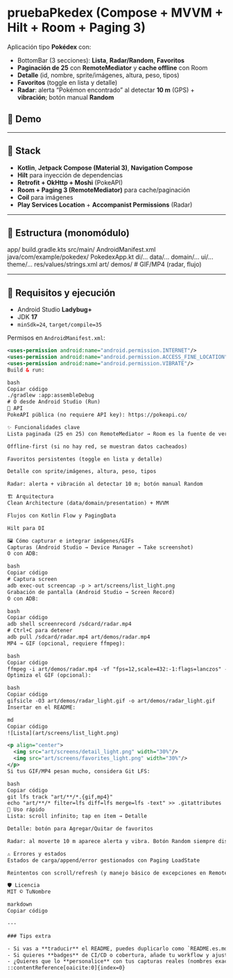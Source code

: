 ﻿# pruebaPkedex (Compose + MVVM + Hilt + Room + Paging 3)

Aplicación tipo **Pokédex** con:
- BottomBar (3 secciones): **Lista**, **Radar/Random**, **Favoritos**
- **Paginación de 25** con **RemoteMediator** y **cache offline** con Room
- **Detalle** (id, nombre, sprite/imágenes, altura, peso, tipos)
- **Favoritos** (toggle en lista y detalle)
- **Radar**: alerta “Pokémon encontrado” al detectar **10 m** (GPS) + **vibración**; botón manual **Random**

## 📸 Demo



---

## 🧱 Stack

- **Kotlin**, **Jetpack Compose (Material 3)**, **Navigation Compose**
- **Hilt** para inyección de dependencias
- **Retrofit + OkHttp + Moshi** (PokeAPI)
- **Room + Paging 3 (RemoteMediator)** para cache/paginación
- **Coil** para imágenes
- **Play Services Location** + **Accompanist Permissions** (Radar)

---

## 📂 Estructura (monomódulo)

app/
build.gradle.kts
src/main/
AndroidManifest.xml
java/com/example/pokedex/
PokedexApp.kt
di/...
data/...
domain/...
ui/...
theme/...
res/values/strings.xml
art/
demos/ # GIF/MP4 (radar, flujo)

---

## 🚀 Requisitos y ejecución

- Android Studio **Ladybug+**
- JDK **17**
- `minSdk=24`, `target/compile=35`

Permisos en `AndroidManifest.xml`:
```xml
<uses-permission android:name="android.permission.INTERNET"/>
<uses-permission android:name="android.permission.ACCESS_FINE_LOCATION"/>
<uses-permission android:name="android.permission.VIBRATE"/>
Build & run:

bash
Copiar código
./gradlew :app:assembleDebug
# O desde Android Studio (Run)
🔌 API
PokeAPI pública (no requiere API key): https://pokeapi.co/

✨ Funcionalidades clave
Lista paginada (25 en 25) con RemoteMediator → Room es la fuente de verdad

Offline-first (si no hay red, se muestran datos cacheados)

Favoritos persistentes (toggle en lista y detalle)

Detalle con sprite/imágenes, altura, peso, tipos

Radar: alerta + vibración al detectar 10 m; botón manual Random

🏗️ Arquitectura
Clean Architecture (data/domain/presentation) + MVVM

Flujos con Kotlin Flow y PagingData

Hilt para DI

🖼️ Cómo capturar e integrar imágenes/GIFs
Capturas (Android Studio → Device Manager → Take screenshot)
O con ADB:

bash
Copiar código
# Captura screen
adb exec-out screencap -p > art/screens/list_light.png
Grabación de pantalla (Android Studio → Screen Record)
O con ADB:

bash
Copiar código
adb shell screenrecord /sdcard/radar.mp4
# Ctrl+C para detener
adb pull /sdcard/radar.mp4 art/demos/radar.mp4
MP4 → GIF (opcional, requiere ffmpeg):

bash
Copiar código
ffmpeg -i art/demos/radar.mp4 -vf "fps=12,scale=432:-1:flags=lanczos" -loop 0 art/demos/radar_light.gif
Optimiza el GIF (opcional):

bash
Copiar código
gifsicle -O3 art/demos/radar_light.gif -o art/demos/radar_light.gif
Insertar en el README:

md
Copiar código
![Lista](art/screens/list_light.png)

<p align="center">
  <img src="art/screens/detail_light.png" width="30%"/>
  <img src="art/screens/favorites_light.png" width="30%"/>
</p>
Si tus GIF/MP4 pesan mucho, considera Git LFS:

bash
Copiar código
git lfs track "art/**/*.{gif,mp4}"
echo "art/**/* filter=lfs diff=lfs merge=lfs -text" >> .gitattributes
🧭 Uso rápido
Lista: scroll infinito; tap en ítem → Detalle

Detalle: botón para Agregar/Quitar de favoritos

Radar: al moverte 10 m aparece alerta y vibra. Botón Random siempre disponible.

⚠️ Errores y estados
Estados de carga/append/error gestionados con Paging LoadState

Reintentos con scroll/refresh (y manejo básico de excepciones en RemoteMediator/Repo)

🛡️ Licencia
MIT © TuNombre

markdown
Copiar código

---

### Tips extra

- Si vas a **traducir** el README, puedes duplicarlo como `README.es.md` / `README.en.md`.
- Si quieres **badges** de CI/CD o cobertura, añade tu workflow y ajusta la tabla de badges.
- ¿Quieres que lo **personalice** con tus capturas reales (nombres exactos) y tu `applicationId`? Pásame los nombres de archivos y te devuelvo el README afinado.
::contentReference[oaicite:0]{index=0}
